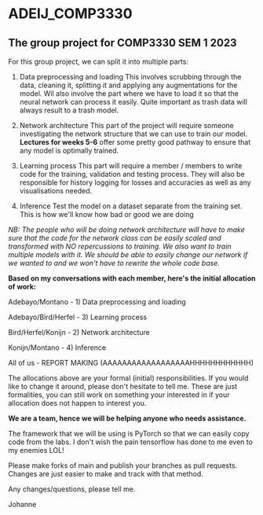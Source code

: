 # ADEIJ_COMP3330
## The group project for COMP3330 SEM 1 2023


For this group project, we can split it into multiple parts:

1) Data preprocessing and loading
    This involves scrubbing through the data, cleaning it, splitting it and applying any augmentations for the model. Wil also involve the part where we have to load it     so that the neural network can process it easily. Quite important as trash data will always result to a trash model.
    
2) Network architecture
    This part of the project will require someone investigating the network structure that we can use to train our model. __Lectures for weeks 5-6__ offer some pretty
    good pathway to ensure that any model is optimally trained.
    
3) Learning process
    This part will require a member / members to write code for the training, validation and testing process. They will also be responsible for history logging for           losses and accuracies as well as any visualisations needed.
    
4) Inference
    Test the model on a dataset separate from the training set. This is how we'll know how bad or good we are doing
    

*NB: The people who will be doing network architecture will have to make sure that the code for the network class can be easily scaled and transformed with NO repercussions to training. We also want to train multiple models with it. We should be able to easily change our network if we wanted to and we won't have to rewrite the whole code base.*

**Based on my conversations with each member, here's the initial allocation of work:**

Adebayo/Montano - 1) Data preprocessing and loading

Adebayo/Bird/Herfel - 3) Learning process

Bird/Herfel/Konijn - 2) Network architecture

Konijn/Montano - 4) Inference

All of us - REPORT MAKING (AAAAAAAAAAAAAAAAAAHHHHHHHHHHHH)

The allocations above are your formal (initial) responsibilities. If you would like to change it around, please don't hesitate to tell me. These are just formalities, you can still work on something your interested in if your allocation does not happen to interest you.

**We are a team, hence we will be helping anyone who needs assistance.**

The framework that we will be using is PyTorch so that we can easily copy code from the labs. I don't wish the pain tensorflow has done to me even to my enemies LOL!

Please make forks of main and publish your branches as pull requests. Changes are just easier to make and track with that method.

Any changes/questions, please tell me.

Johanne
